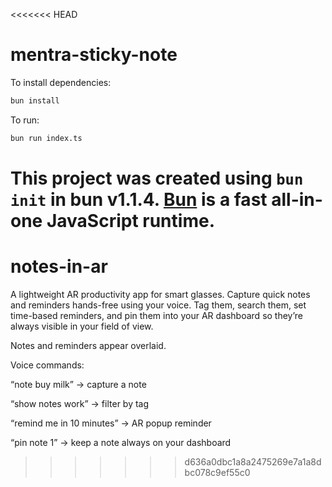 <<<<<<< HEAD
# mentra-sticky-note

To install dependencies:

```bash
bun install
```

To run:

```bash
bun run index.ts
```

This project was created using `bun init` in bun v1.1.4. [Bun](https://bun.sh) is a fast all-in-one JavaScript runtime.
=======
# notes-in-ar
A lightweight AR productivity app for smart glasses. Capture quick notes and reminders hands-free using your voice. Tag them, search them, set time-based reminders, and pin them into your AR dashboard so they’re always visible in your field of view.


Notes and reminders appear overlaid.

Voice commands:

“note buy milk” → capture a note

“show notes work” → filter by tag

“remind me in 10 minutes” → AR popup reminder

“pin note 1” → keep a note always on your dashboard
>>>>>>> d636a0dbc1a8a2475269e7a1a8dbc078c9ef55c0
